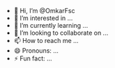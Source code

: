 - 👋 Hi, I’m @OmkarFsc
- 👀 I’m interested in ...
- 🌱 I’m currently learning ...
- 💞️ I’m looking to collaborate on ...
- 📫 How to reach me ...
- 😄 Pronouns: ...
- ⚡ Fun fact: ...

<!---
OmkarFsc/OmkarFsc is a ✨ special ✨ repository because its `README.md` (this file) appears on your GitHub profile.
You can click the Preview link to take a look at your changes.
--->
